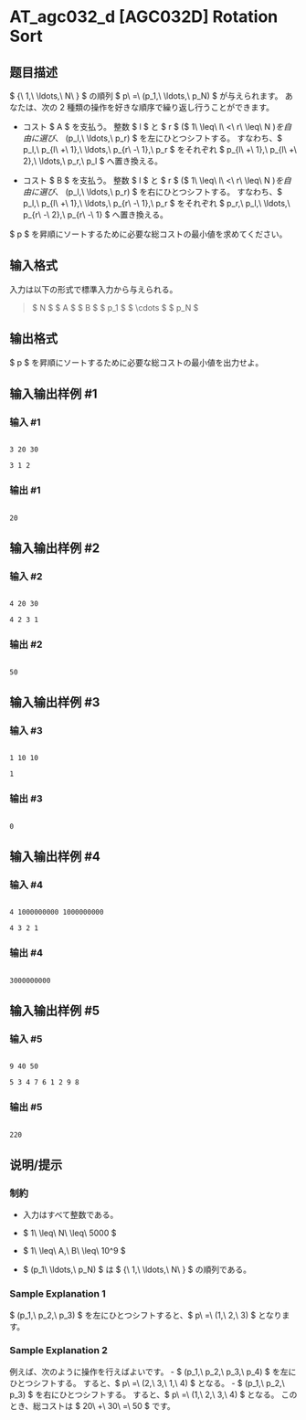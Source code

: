 # AT_agc032_d [AGC032D] Rotation Sort

## 题目描述

[problemUrl]: https://atcoder.jp/contests/agc032/tasks/agc032_d

$ \{\ 1,\ \ldots,\ N\ \} $ の順列 $ p\ =\ (p_1,\ \ldots,\ p_N) $ が与えられます。 あなたは、次の 2 種類の操作を好きな順序で繰り返し行うことができます。

- コスト $ A $ を支払う。 整数 $ l $ と $ r $ ($ 1\ \leq\ l\ <\ r\ \leq\ N $) を自由に選び、$ (p_l,\ \ldots,\ p_r) $ を左にひとつシフトする。 すなわち、$ p_l,\ p_{l\ +\ 1},\ \ldots,\ p_{r\ -\ 1},\ p_r $ をそれぞれ $ p_{l\ +\ 1},\ p_{l\ +\ 2},\ \ldots,\ p_r,\ p_l $ へ置き換える。
- コスト $ B $ を支払う。 整数 $ l $ と $ r $ ($ 1\ \leq\ l\ <\ r\ \leq\ N $) を自由に選び、$ (p_l,\ \ldots,\ p_r) $ を右にひとつシフトする。 すなわち、$ p_l,\ p_{l\ +\ 1},\ \ldots,\ p_{r\ -\ 1},\ p_r $ をそれぞれ $ p_r,\ p_l,\ \ldots,\ p_{r\ -\ 2},\ p_{r\ -\ 1} $ へ置き換える。

$ p $ を昇順にソートするために必要な総コストの最小値を求めてください。

## 输入格式

入力は以下の形式で標準入力から与えられる。

> $ N $ $ A $ $ B $ $ p_1 $ $ \cdots $ $ p_N $

## 输出格式

$ p $ を昇順にソートするために必要な総コストの最小値を出力せよ。

## 输入输出样例 #1

### 输入 #1

```
3 20 30
3 1 2
```

### 输出 #1

```
20
```

## 输入输出样例 #2

### 输入 #2

```
4 20 30
4 2 3 1
```

### 输出 #2

```
50
```

## 输入输出样例 #3

### 输入 #3

```
1 10 10
1
```

### 输出 #3

```
0
```

## 输入输出样例 #4

### 输入 #4

```
4 1000000000 1000000000
4 3 2 1
```

### 输出 #4

```
3000000000
```

## 输入输出样例 #5

### 输入 #5

```
9 40 50
5 3 4 7 6 1 2 9 8
```

### 输出 #5

```
220
```

## 说明/提示

### 制約

- 入力はすべて整数である。
- $ 1\ \leq\ N\ \leq\ 5000 $
- $ 1\ \leq\ A,\ B\ \leq\ 10^9 $
- $ (p_1\ \ldots,\ p_N) $ は $ \{\ 1,\ \ldots,\ N\ \} $ の順列である。

### Sample Explanation 1

$ (p_1,\ p_2,\ p_3) $ を左にひとつシフトすると、$ p\ =\ (1,\ 2,\ 3) $ となります。

### Sample Explanation 2

例えば、次のように操作を行えばよいです。 - $ (p_1,\ p_2,\ p_3,\ p_4) $ を左にひとつシフトする。 すると、$ p\ =\ (2,\ 3,\ 1,\ 4) $ となる。 - $ (p_1,\ p_2,\ p_3) $ を右にひとつシフトする。 すると、$ p\ =\ (1,\ 2,\ 3,\ 4) $ となる。 このとき、総コストは $ 20\ +\ 30\ =\ 50 $ です。